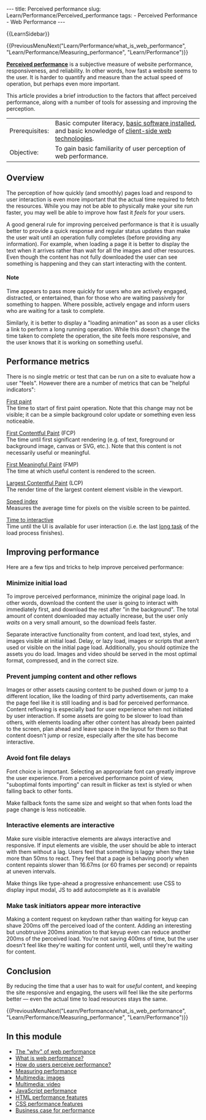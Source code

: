 --- title: Perceived performance slug: Learn/Performance/Perceived\_performance tags: - Perceived Performance - Web Performance ---

{{LearnSidebar}}

{{PreviousMenuNext("Learn/Performance/what\_is\_web\_performance", "Learn/Performance/Measuring\_performance", "Learn/Performance")}}

<span class="seoSummary">**[Perceived performance](/en-US/docs/Glossary/Perceived_performance)** is a subjective measure of website performance, responsiveness, and reliability. In other words, how fast a website seems to the user.</span> It is harder to quantify and measure than the actual speed of operation, but perhaps even more important.

This article provides a brief introduction to the factors that affect perceived performance, along with a number of tools for assessing and improving the perception.

<table><tbody><tr class="odd"><td>Prerequisites:</td><td>Basic computer literacy, <a href="/en-US/docs/Learn/Getting_started_with_the_web/Installing_basic_software">basic software installed</a>, and basic knowledge of <a href="/en-US/docs/Learn/Getting_started_with_the_web">client-side web technologies</a>.</td></tr><tr class="even"><td>Objective:</td><td>To gain basic familiarity of user perception of web performance.</td></tr></tbody></table>

Overview
--------

The perception of how quickly (and smoothly) pages load and respond to user interaction is even more important that the actual time required to fetch the resources. While you may not be able to physically make your site run faster, you may well be able to improve how fast it *feels* for your users.

A good general rule for improving perceived performance is that it is usually better to provide a quick response and regular status updates than make the user wait until an operation fully completes (before providing any information). For example, when loading a page it is better to display the text when it arrives rather than wait for all the images and other resources. Even though the content has not fully downloaded the user can see something is happening and they can start interacting with the content.

#### Note

Time appears to pass more quickly for users who are actively engaged, distracted, or entertained, than for those who are waiting passively for something to happen. Where possible, actively engage and inform users who are waiting for a task to complete.

Similarly, it is better to display a "loading animation" as soon as a user clicks a link to perform a long running operation. While this doesn't change the time taken to complete the operation, the site feels more responsive, and the user knows that it is working on something useful.

Performance metrics
-------------------

There is no single metric or test that can be run on a site to evaluate how a user "feels". However there are a number of metrics that can be "helpful indicators":

[First paint](/en-US/docs/Glossary/First_paint)  
The time to start of first paint operation. Note that this change may not be visible; it can be a simple background color update or something even less noticeable.

 [First Contentful Paint](/en-US/docs/Glossary/First_contentful_paint) (FCP)   
The time until first significant rendering (e.g. of text, foreground or background image, canvas or SVG, etc.). Note that this content is not necessarily useful or meaningful.

 [First Meaningful Paint](/en-US/docs/Glossary/first_meaningful_paint) (FMP)   
The time at which useful content is rendered to the screen.

 [Largest Contentful Paint](https://wicg.github.io/largest-contentful-paint/) (LCP)   
The render time of the largest content element visible in the viewport.

[Speed index](/en-US/docs/Glossary/Speed_index)  
Measures the average time for pixels on the visible screen to be painted.

 [Time to interactive](/en-US/docs/Glossary/Time_to_interactive)   
Time until the UI is available for user interaction (i.e. the last [long task](/en-US/docs/Glossary/Long_task) of the load process finishes).

Improving performance
---------------------

Here are a few tips and tricks to help improve perceived performance:

### Minimize initial load

To improve perceived performance, minimize the original page load. In other words, download the content the user is going to interact with immediately first, and download the rest after "in the background". The total amount of content downloaded may actually increase, but the user only *waits* on a very small amount, so the download feels faster.

Separate interactive functionality from content, and load text, styles, and images visible at initial load. Delay, or lazy load, images or scripts that aren’t used or visible on the initial page load. Additionally, you should optimize the assets you do load. Images and video should be served in the most optimal format, compressed, and in the correct size.

### Prevent jumping content and other reflows

Images or other assets causing content to be pushed down or jump to a different location, like the loading of third party advertisements, can make the page feel like it is still loading and is bad for perceived performance. Content reflowing is especially bad for user experience when not initiated by user interaction. If some assets are going to be slower to load than others, with elements loading after other content has already been painted to the screen, plan ahead and leave space in the layout for them so that content doesn't jump or resize, especially after the site has become interactive.

### Avoid font file delays

Font choice is important. Selecting an appropriate font can greatly improve the user experience. From a perceived performance point of view, "suboptimal fonts importing" can result in flicker as text is styled or when falling back to other fonts.

Make fallback fonts the same size and weight so that when fonts load the page change is less noticeable.

### Interactive elements are interactive

Make sure visible interactive elements are always interactive and responsive. If input elements are visible, the user should be able to interact with them without a lag. Users feel that something is laggy when they take more than 50ms to react. They feel that a page is behaving poorly when content repaints slower than 16.67ms (or 60 frames per second) or repaints at uneven intervals.

Make things like type-ahead a progressive enhancement: use CSS to display input modal, JS to add autocomplete as it is available

### Make task initiators appear more interactive

Making a content request on keydown rather than waiting for keyup can shave 200ms off the perceived load of the content. Adding an interesting but unobtrusive 200ms animation to that keyup even can reduce another 200ms of the perceived load. You're not saving 400ms of time, but the user doesn't feel like they're waiting for content until, well, until they're waiting for content.

Conclusion
----------

By reducing the time that a user has to wait for *useful* content, and keeping the site responsive and engaging, the users will feel like the site performs better — even the actual time to load resources stays the same.

{{PreviousMenuNext("Learn/Performance/what\_is\_web\_performance", "Learn/Performance/Measuring\_performance", "Learn/Performance")}}

In this module
--------------

-   [The "why" of web performance](/en-US/docs/Learn/Performance/why_web_performance)
-   [What is web performance?](/en-US/docs/Learn/Performance/What_is_web_performance)
-   [How do users perceive performance?](/en-US/docs/Learn/Performance/Perceived_performance)
-   [Measuring performance](/en-US/docs/Learn/Performance/Measuring_performance)
-   [Multimedia: images](/en-US/docs/Learn/Performance/Multimedia)
-   [Multimedia: video](/en-US/docs/Learn/Performance/video)
-   [JavaScript performance](/en-US/docs/Learn/Performance/javascript_performance)
-   [HTML performance features](/en-US/docs/Learn/Performance/HTML)
-   [CSS performance features](/en-US/docs/Learn/Performance/CSS)
-   [Business case for performance](/en-US/docs/Learn/Performance/business_case_for_performance)
